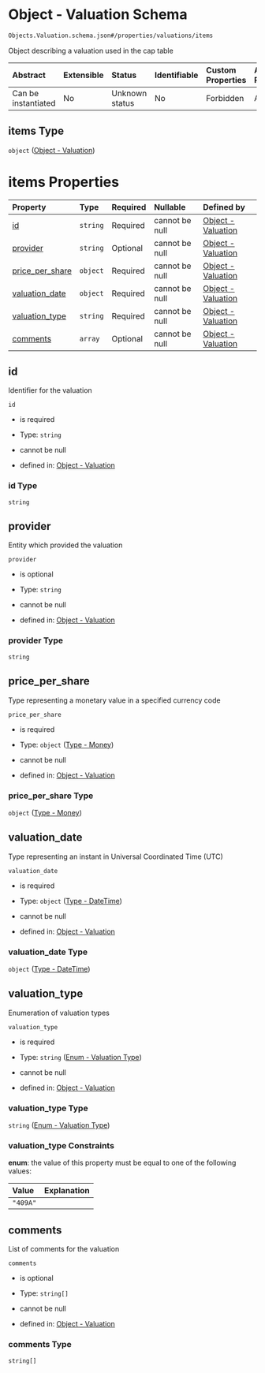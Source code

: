 # Object - Valuation Schema

```txt
Objects.Valuation.schema.json#/properties/valuations/items
```

Object describing a valuation used in the cap table

| Abstract            | Extensible | Status         | Identifiable | Custom Properties | Additional Properties | Access Restrictions | Defined In                                                                  |
| :------------------ | :--------- | :------------- | :----------- | :---------------- | :-------------------- | :------------------ | :-------------------------------------------------------------------------- |
| Can be instantiated | No         | Unknown status | No           | Forbidden         | Allowed               | none                | [CapTable.schema.json*](../out/CapTable.schema.json "open original schema") |

## items Type

`object` ([Object - Valuation](captable-properties-captable---objectsvaluationschemajson-array-object---valuation.md))

# items Properties

| Property                            | Type     | Required | Nullable       | Defined by                                                                                                                     |
| :---------------------------------- | :------- | :------- | :------------- | :----------------------------------------------------------------------------------------------------------------------------- |
| [id](#id)                           | `string` | Required | cannot be null | [Object - Valuation](valuation-1-properties-id.md "Objects.Valuation.schema.json#/properties/id")                              |
| [provider](#provider)               | `string` | Optional | cannot be null | [Object - Valuation](valuation-1-properties-provider.md "Objects.Valuation.schema.json#/properties/provider")                  |
| [price_per_share](#price_per_share) | `object` | Required | cannot be null | [Object - Valuation](plansecurities-properties-type---money.md "Types.Money.schema.json#/properties/price_per_share")          |
| [valuation_date](#valuation_date)   | `object` | Required | cannot be null | [Object - Valuation](issuer-properties-type---datetime.md "Types.DateTime.schema.json#/properties/valuation_date")             |
| [valuation_type](#valuation_type)   | `string` | Required | cannot be null | [Object - Valuation](valuation-1-properties-enum---valuation-type.md "Enums.Valuation.schema.json#/properties/valuation_type") |
| [comments](#comments)               | `array`  | Optional | cannot be null | [Object - Valuation](valuation-1-properties-valuation---comments.md "Objects.Valuation.schema.json#/properties/comments")      |

## id

Identifier for the valuation

`id`

*   is required

*   Type: `string`

*   cannot be null

*   defined in: [Object - Valuation](valuation-1-properties-id.md "Objects.Valuation.schema.json#/properties/id")

### id Type

`string`

## provider

Entity which provided the valuation

`provider`

*   is optional

*   Type: `string`

*   cannot be null

*   defined in: [Object - Valuation](valuation-1-properties-provider.md "Objects.Valuation.schema.json#/properties/provider")

### provider Type

`string`

## price_per_share

Type representing a monetary value in a specified currency code

`price_per_share`

*   is required

*   Type: `object` ([Type - Money](plansecurities-properties-type---money.md))

*   cannot be null

*   defined in: [Object - Valuation](plansecurities-properties-type---money.md "Types.Money.schema.json#/properties/price_per_share")

### price_per_share Type

`object` ([Type - Money](plansecurities-properties-type---money.md))

## valuation_date

Type representing an instant in Universal Coordinated Time (UTC)

`valuation_date`

*   is required

*   Type: `object` ([Type - DateTime](issuer-properties-type---datetime.md))

*   cannot be null

*   defined in: [Object - Valuation](issuer-properties-type---datetime.md "Types.DateTime.schema.json#/properties/valuation_date")

### valuation_date Type

`object` ([Type - DateTime](issuer-properties-type---datetime.md))

## valuation_type

Enumeration of valuation types

`valuation_type`

*   is required

*   Type: `string` ([Enum - Valuation Type](valuation-1-properties-enum---valuation-type.md))

*   cannot be null

*   defined in: [Object - Valuation](valuation-1-properties-enum---valuation-type.md "Enums.Valuation.schema.json#/properties/valuation_type")

### valuation_type Type

`string` ([Enum - Valuation Type](valuation-1-properties-enum---valuation-type.md))

### valuation_type Constraints

**enum**: the value of this property must be equal to one of the following values:

| Value    | Explanation |
| :------- | :---------- |
| `"409A"` |             |

## comments

List of comments for the valuation

`comments`

*   is optional

*   Type: `string[]`

*   cannot be null

*   defined in: [Object - Valuation](valuation-1-properties-valuation---comments.md "Objects.Valuation.schema.json#/properties/comments")

### comments Type

`string[]`
